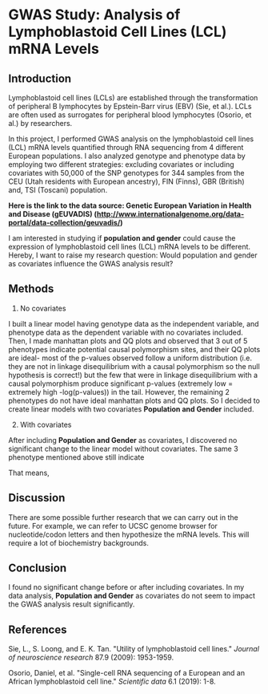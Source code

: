 # GWAS Study: Analysis of Lymphoblastoid Cell Lines (LCL) mRNA Levels

## Introduction

Lymphoblastoid cell lines (LCLs) are established through the transformation of peripheral B lymphocytes by Epstein-Barr virus (EBV) (Sie, et al.). LCLs are often used as surrogates for peripheral blood lymphocytes (Osorio, et al.) by researchers.

In this project, I performed GWAS analysis on the lymphoblastoid cell lines (LCL) mRNA levels quantified through RNA sequencing from 4 different European populations. I also analyzed genotype and phenotype data by employing two different strategies: excluding covariates or including covariates with 50,000 of the SNP genotypes for 344 samples from the CEU (Utah residents with European ancestry), FIN (Finns), GBR (British) and, TSI (Toscani) population.

**Here is the link to the data source: Genetic European Variation in Health and Disease (gEUVADIS) (http://www.internationalgenome.org/data-portal/data-collection/geuvadis/)**

I am interested in studying if **population and gender** could cause the expression of lymphoblastoid cell lines (LCL) mRNA levels to be different. Hereby, I want to raise my research question: Would population and gender as covariates influence the GWAS analysis result?

## Methods

1. No covariates

I built a linear model having genotype data as the independent variable, and phenotype data as the dependent variable with no covariates included. Then, I made manhattan plots and QQ plots and observed that 3 out of 5 phenotypes indicate potential causal polymorphism sites, and their QQ plots are ideal- most of the p-values observed follow a uniform distribution (i.e. they are not in linkage disequilibrium with a causal polymorphism so the null hypothesis is correct!) but the few that were in linkage disequilibrium with a causal polymorphism  produce significant p-values (extremely low = extremely high -log(p-values)) in the tail. However, the remaining 2 phenotypes do not have ideal manhattan plots and QQ plots. So I decided to create linear models with two covariates **Population and Gender** included.

2. With covariates

After including **Population and Gender** as covariates, I discovered no significant change to the linear model without covariates. The same 3 phenotype mentioned above still indicate 

That means, 





## Discussion

There are some possible further research that we can carry out in the future. For example, we can refer to UCSC genome browser for nucleotide/codon letters and then hypothesize the mRNA levels. This will require a lot of biochemistry backgrounds.

## Conclusion

I found no significant change before or after including covariates. In my data analysis, **Population and Gender** as covariates do not seem to impact the GWAS analysis result significantly.

## References

Sie, L., S. Loong, and E. K. Tan. "Utility of lymphoblastoid cell lines." *Journal of neuroscience research* 87.9 (2009): 1953-1959.

Osorio, Daniel, et al. "Single-cell RNA sequencing of a European and an African lymphoblastoid cell line." *Scientific data* 6.1 (2019): 1-8.
